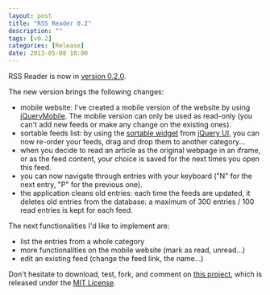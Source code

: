 ```yaml
---
layout: post
title: "RSS Reader 0.2"
description: ""
tags: [v0.2]
categories: [Release]
date: 2013-05-08 18:00
---
```


RSS Reader is now in [version 0.2.0](https://github.com/RemyG/RSSReader/commits/v0.2.0).

The new version brings the following changes:
* mobile website: I've created a mobile version of the website by using [jQueryMobile](http://jquerymobile.com). The mobile version can only be used as read-only (you can't add new feeds or make any change on the existing ones).
* sortable feeds list: by using the [sortable widget](http://api.jqueryui.com/sortable/) from [jQuery UI](http://jqueryui.com/), you can now re-order your feeds, drag and drop them to another category...
* when you decide to read an article as the original webpage in an iframe, or as the feed content, your choice is saved for the next times you open this feed.
* you can now navigate through entries with your keyboard ("N" for the next entry, "P" for the previous one).
* the application cleans old entries: each time the feeds are updated, it deletes old entries from the database: a maximum of 300 entries / 100 read entries is kept for each feed.

The next functionalities I'd like to implement are:
* list the entries from a whole category
* more functionalities on the mobile website (mark as read, unread...)
* edit an existing feed (change the feed link, the name...)

Don't hesitate to download, test, fork, and comment on [this project](https://github.com/RemyG/RSSReader), which is released under the [MIT License](http://opensource.org/licenses/MIT).